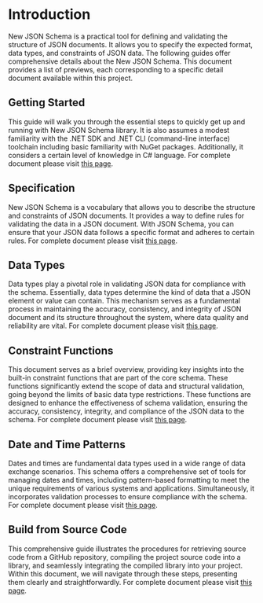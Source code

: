 # Introduction
New JSON Schema is a practical tool for defining and validating the structure of JSON documents. It allows you to specify the expected format, data types, and constraints of JSON data. The following guides offer comprehensive details about the New JSON Schema. This document provides a list of previews, each corresponding to a specific detail document available within this project.

## Getting Started
This guide will walk you through the essential steps to quickly get up and running with New JSON Schema library. It is also assumes a modest familiarity with the .NET SDK and .NET CLI (command-line interface) toolchain including basic familiarity with NuGet packages. Additionally, it considers a certain level of knowledge in C# language. For complete document please visit [this page](/JsonSchema-DotNet/articles/quickstart.html).

## Specification
New JSON Schema is a vocabulary that allows you to describe the structure and constraints of JSON documents. It provides a way to define rules for validating the data in a JSON document. With JSON Schema, you can ensure that your JSON data follows a specific format and adheres to certain rules. For complete document please visit [this page](/JsonSchema-DotNet/articles/specification.html).

## Data Types
Data types play a pivotal role in validating JSON data for compliance with the schema. Essentially, data types determine the kind of data that a JSON element or value can contain. This mechanism serves as a fundamental process in maintaining the accuracy, consistency, and integrity of JSON document and its structure throughout the system, where data quality and reliability are vital. For complete document please visit [this page](/JsonSchema-DotNet/articles/datatypes.html).

## Constraint Functions
This document serves as a brief overview, providing key insights into the built-in constraint functions that are part of the core schema. These functions significantly extend the scope of data and structural validation, going beyond the limits of basic data type restrictions. These functions are designed to enhance the effectiveness of schema validation, ensuring the accuracy, consistency, integrity, and compliance of the JSON data to the schema. For complete document please visit [this page](/JsonSchema-DotNet/articles/functions.html).

## Date and Time Patterns
Dates and times are fundamental data types used in a wide range of data exchange scenarios. This schema offers a comprehensive set of tools for managing dates and times, including pattern-based formatting to meet the unique requirements of various systems and applications. Simultaneously, it incorporates validation processes to ensure compliance with the schema. For complete document please visit [this page](/JsonSchema-DotNet/articles/datetime.html).

## Build from Source Code
This comprehensive guide illustrates the procedures for retrieving source code from a GitHub repository, compiling the project source code into a library, and seamlessly integrating the compiled library into your project. Within this document, we will navigate through these steps, presenting them clearly and straightforwardly. For complete document please visit [this page](/JsonSchema-DotNet/articles/sourcebuild.html).